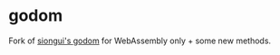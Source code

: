 # godom

Fork of [siongui's godom](https://github.com/siongui/godom) for WebAssembly only + some new methods.
